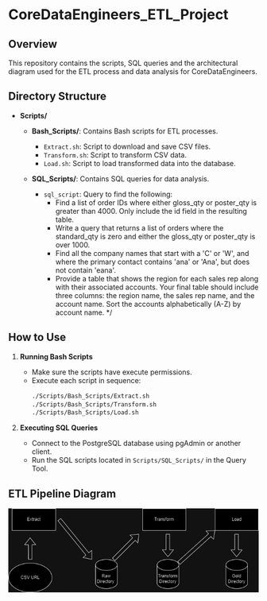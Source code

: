 # CoreDataEngineers_ETL_Project

## Overview

This repository contains the scripts, SQL queries and the architectural diagram used for the ETL process and data analysis for CoreDataEngineers. 

## Directory Structure

- **Scripts/**
  - **Bash_Scripts/**: Contains Bash scripts for ETL processes.
    - `Extract.sh`: Script to download and save CSV files.
    - `Transform.sh`: Script to transform CSV data.
    - `Load.sh`: Script to load transformed data into the database.

  - **SQL_Scripts/**: Contains SQL queries for data analysis.

    - `sql_script`: Query to find the following:
       - Find a list of order IDs where either gloss_qty or poster_qty is greater than 4000. Only include the id field in the resulting table. 
       - Write a query that returns a list of orders where the standard_qty is zero and either the gloss_qty or poster_qty is over 1000.
       - Find all the company names that start with a 'C' or 'W', and where the primary contact contains 'ana' or 'Ana', but does not contain 'eana'.
       - Provide a table that shows the region for each sales rep along with their associated accounts. Your final table should include three columns: the region name, the sales rep name, and the account name. Sort the accounts alphabetically (A-Z) by account name. */

## How to Use

1. **Running Bash Scripts**
   - Make sure the scripts have execute permissions.
   - Execute each script in sequence:
     ```bash
     ./Scripts/Bash_Scripts/Extract.sh
     ./Scripts/Bash_Scripts/Transform.sh
     ./Scripts/Bash_Scripts/Load.sh
     ```

2. **Executing SQL Queries**
   - Connect to the PostgreSQL database using pgAdmin or another client.
   - Run the SQL scripts located in `Scripts/SQL_Scripts/` in the Query Tool.

## ETL Pipeline Diagram

![ETL Pipeline Diagram](https://github.com/RofiatAbdulkareem/CoreDataEngineers_ETL_Project/blob/main/Diagrams/ETL_Pipeline.jpg)
